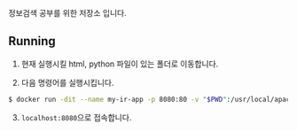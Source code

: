 정보검색 공부를 위한 저장소 입니다.

## Running

1. 현재 실행시킬 html, python 파일이 있는 폴더로 이동합니다.

2. 다음  명령어를 실행시킵니다.

  ```bash
  $ docker run -dit --name my-ir-app -p 8080:80 -v "$PWD":/usr/local/apache2/htdocs/ 5pecia1/ir:1.0
  ```

3. `localhost:8080`으로 접속합니다.

